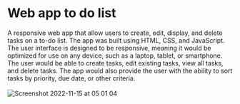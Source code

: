 # Web app to do list

A responsive web app that allow users to create, edit, display, and delete tasks on a to-do list. The app was built using HTML, CSS, and JavaScript. The user interface is designed to be responsive, meaning it would be optimized for use on any device, such as a laptop, tablet, or smartphone. The user would be able to create tasks, edit existing tasks, view all tasks, and delete tasks. The app would also provide the user with the ability to sort tasks by priority, due date, or other criteria. 
<br>
<br>
![Screenshot 2022-11-15 at 05 01 04](https://github.com/lotsun/Web-app-to-do-list/assets/50834895/87c4f2a8-942d-4d4f-8687-13202fdacbf4)

